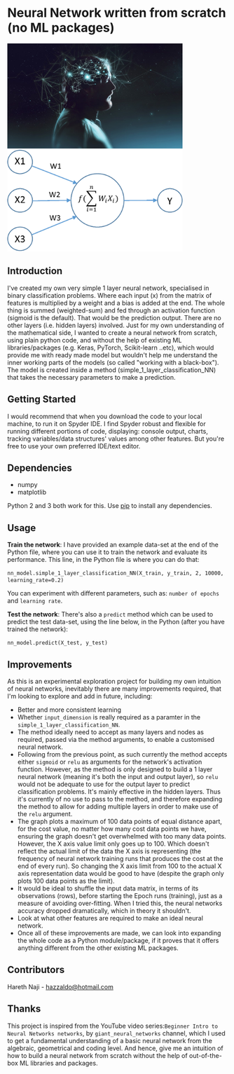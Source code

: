 # Neural Network written from scratch (no ML packages)
<img src="img/neural_net1.jpg" width="400" > <img src="img/neural_net2.png" width="400" >
## Introduction
I've created my own very simple 1 layer neural network, specialised in binary classification problems. Where each input (x) from the matrix of features is multiplied by a weight and a bias is added at the end. The whole thing is summed (weighted-sum) and fed through an activation function (sigmoid is the default). That would be the prediction output. There are no other layers (i.e. hidden layers) involved.
Just for my own understanding of the mathematical side, I wanted to create a neural network from scratch, using plain python code, and without the help of existing ML libraries/packages (e.g. Keras, PyTorch, Scikit-learn ..etc),  which would provide me with ready made model but wouldn't help me understand the inner working parts of the models (so called "working with a black-box"). 
The model is created inside a method (simple_1_layer_classification_NN) that takes the necessary parameters to make a prediction. 


## Getting Started
I would recommend that when you download the code to your local machine, to run it on Spyder IDE. I find Spyder robust and flexible for running different portions of code, displaying: console output, charts, tracking variables/data structures' values among other features. But you're free to use your own preferred IDE/text editor. 


## Dependencies
* numpy
* matplotlib

Python 2 and 3 both work for this. Use [pip](https://pip.pypa.io/en/stable/) to install any dependencies.


## Usage
**Train the network**:
I have provided an example data-set at the end of the Python file, where you can use it to train the network and evaluate its performance. This line, in the Python file is where you can do that: 
```
nn_model.simple_1_layer_classification_NN(X_train, y_train, 2, 10000, learning_rate=0.2)
```
You can experiment with different parameters, such as: `number of epochs` and `learning rate`. 

**Test the network**:
There's also a `predict` method which can be used to predict the test data-set, using the line below, in the Python (after you have trained the network): 
```
nn_model.predict(X_test, y_test)
``` 

## Improvements
As this is an experimental exploration project for building my own intuition of neural networks, inevitably there are many improvements required, that I'm looking to explore and add in future, including:
- Better and more consistent learning
- Whether `input_dimension` is really required as a paramter in the `simple_1_layer_classification_NN`.
- The method ideally need to accept as many layers and nodes as required, passed via the method arguments, to enable a customised neural network.
- Following from the previous point, as such currently the method accepts either `sigmoid` or `relu` as arguments for the network's activation function. However, as the method is only designed to build a 1 layer neural network (meaning it's both the input and output layer), so `relu` would not be adequate to use for the output layer to predict classification problems. It's mainly effective in the hidden layers. Thus it's currently of no use to pass to the method, and therefore expanding the method to allow for adding multiple layers in order to make use of the `relu` argument. 
- The graph plots a maximum of 100 data points of equal distance apart, for the cost value, no matter how many cost data points we have, ensuring the graph doesn't get overwhelmed with too many data points. However, the X axis value limit only goes up to 100. Which doesn't reflect the actual limit of the data the X axis is representing (the frequency of neural network training runs that produces the cost at the end of every run). So changing the X axis limit from 100 to the actual X axis representation data would be good to have (despite the graph only plots 100 data points as the limit).
- It would be ideal to shuffle the input data matrix, in terms of its observations (rows), before starting the Epoch runs (training), just as a measure of avoiding over-fitting. When I tried this, the neural networks accuracy dropped dramatically, which in theory it shouldn't. 
- Look at what other features are required to make an ideal neural network.
- Once all of these improvements are made, we can look into expanding the whole code as a Python module/package, if it proves that it offers anything different from the other existing ML packages.  

## Contributors
Hareth Naji - hazzaldo@hotmail.com


## Thanks
This project is inspired from the YouTube video series:`Beginner Intro to Neural Networks networks`, by `giant_neural_networks` channel, which I used to get a fundamental understanding of a basic neural network from the algebraic, geometrical and coding level. And hence, give me an intuition of how to build a neural network from scratch without the help of out-of-the-box ML libraries and packages.    
